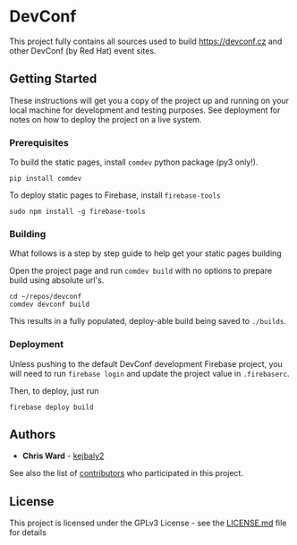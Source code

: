 # DevConf

This project fully contains all sources used to build https://devconf.cz and other DevConf (by Red Hat) event sites.

## Getting Started

These instructions will get you a copy of the project up and running on your local machine for development and testing purposes. See deployment for notes on how to deploy the project on a live system.

### Prerequisites

To build the static pages, install `comdev` python package (py3 only!).

```
pip install comdev
```

To deploy static pages to Firebase, install `firebase-tools`

```
sudo npm install -g firebase-tools
```

### Building

What follows is a step by step guide to help get your static pages building

Open the project page and run `comdev build` with no options to prepare build using absolute url's.

```
cd ~/repos/devconf
comdev devconf build
```

This results in a fully populated, deploy-able build being saved to `./builds`.

### Deployment

Unless pushing to the default DevConf development Firebase project, you will need to
run `firebase login` and update the project value in `.firebaserc`.

Then, to deploy, just run

```
firebase deploy build
```

## Authors

* **Chris Ward** - [kejbaly2](https://github.com/kejbaly2)

See also the list of [contributors](https://github.com/devconf/contributors) who participated in this project.

## License

This project is licensed under the GPLv3 License - see the [LICENSE.md](LICENSE) file for details
